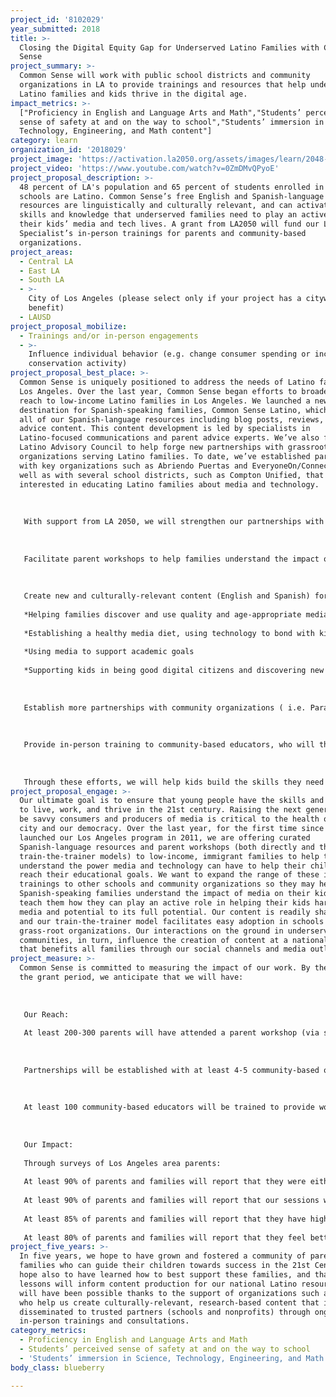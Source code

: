 ```yaml
---
project_id: '8102029'
year_submitted: 2018
title: >-
  Closing the Digital Equity Gap for Underserved Latino Families with Common
  Sense
project_summary: >-
  Common Sense will work with public school districts and community
  organizations in LA to provide trainings and resources that help underserved
  Latino families and kids thrive in the digital age.
impact_metrics: >-
  ["Proficiency in English and Language Arts and Math","Students’ perceived
  sense of safety at and on the way to school","Students’ immersion in Science,
  Technology, Engineering, and Math content"]
category: learn
organization_id: '2018029'
project_image: 'https://activation.la2050.org/assets/images/learn/2048-wide/common-sense.jpg'
project_video: 'https://www.youtube.com/watch?v=0ZmDMvQPyoE'
project_proposal_description: >-
  48 percent of LA's population and 65 percent of students enrolled in public
  schools are Latino. Common Sense’s free English and Spanish-language online
  resources are linguistically and culturally relevant, and can activate the
  skills and knowledge that underserved families need to play an active role in
  their kids’ media and tech lives. A grant from LA2050 will fund our Latino
  Specialist’s in-person trainings for parents and community-based
  organizations.
project_areas:
  - Central LA
  - East LA
  - South LA
  - >-
    City of Los Angeles (please select only if your project has a citywide
    benefit)
  - LAUSD
project_proposal_mobilize:
  - Trainings and/or in-person engagements
  - >-
    Influence individual behavior (e.g. change consumer spending or increase
    conservation activity)
project_proposal_best_place: >-
  Common Sense is uniquely positioned to address the needs of Latino families in
  Los Angeles. Over the last year, Common Sense began efforts to broaden our
  reach to low-income Latino families in Los Angeles. We launched a new
  destination for Spanish-speaking families, Common Sense Latino, which features
  all of our Spanish-language resources including blog posts, reviews, and
  advice content. This content development is led by specialists in
  Latino-focused communications and parent advice experts. We’ve also formed a
  Latino Advisory Council to help forge new partnerships with grassroots LA
  organizations serving Latino families. To date, we’ve established partnerships
  with key organizations such as Abriendo Puertas and EveryoneOn/ConnectHome, as
  well as with several school districts, such as Compton Unified, that are
  interested in educating Latino families about media and technology. 
   
   
   
   With support from LA 2050, we will strengthen our partnerships with these organizations as well as build relationships with additional nonprofits working with Latino families. These partnerships allow us to bring the content we are creating at the national level directly to parents locally. Specifically, we will engage in the following activities: 
   
   
   
   Facilitate parent workshops to help families understand the impact of media and how to best guide their kids - a unique opportunity for families who are not tech savvy to understand better the digital world, identify tools to support their kids goals, feel safe so they can learn. 
   
   
   
   Create new and culturally-relevant content (English and Spanish) for families, including tip sheets, recommended lists, and other parent-facing resources covering a wide range of topics including:
   
   *Helping families discover and use quality and age-appropriate media with their kids
   
   *Establishing a healthy media diet, using technology to bond with kids, and media that brings family together
   
   *Using media to support academic goals
   
   *Supporting kids in being good digital citizens and discovering new ways that technology can empower kids’ learning at home and in school
   
   
   
   Establish more partnerships with community organizations ( i.e. Para Los Ninos, First 5 LA) to disseminate our content with the families they serve.
   
   
   
   Provide in-person training to community-based educators, who will then provide workshops to families on media and technology issues
   
   
   
   Through these efforts, we will help kids build the skills they need to harness technology for learning and life - from using the internet safely and responsibly to using media and technology to optimize learning. Our award-winning Digital Citizenship program covers media balance and well being, digital footprint and identity, privacy and safety, relationships and communication, digital drama, cyberbullying and hate speech, and news and media literacy. This comprehensive work will be executed by a team of people in our LA office, supported by our national staff who are creating the programmatic resources.
project_proposal_engage: >-
  Our ultimate goal is to ensure that young people have the skills and knowledge
  to live, work, and thrive in the 21st century. Raising the next generation to
  be savvy consumers and producers of media is critical to the health of our
  city and our democracy. Over the last year, for the first time since we
  launched our Los Angeles program in 2011, we are offering curated
  Spanish-language resources and parent workshops (both directly and through a
  train-the-trainer models) to low-income, immigrant families to help them
  understand the power media and technology can have to help their children
  reach their educational goals. We want to expand the range of these in-person
  trainings to other schools and community organizations so they may help more
  Spanish-speaking families understand the impact of media on their kids and
  teach them how they can play an active role in helping their kids harness
  media and potential to its full potential. Our content is readily sharable,
  and our train-the-trainer model facilitates easy adoption in schools and
  grass-root organizations. Our interactions on the ground in underserved
  communities, in turn, influence the creation of content at a national level
  that benefits all families through our social channels and media outlets.
project_measure: >-
  Common Sense is committed to measuring the impact of our work. By the end of
  the grant period, we anticipate that we will have:
   
   
   
   Our Reach:
   
   At least 200-300 parents will have attended a parent workshop (via schools or community partners). These workshops offer a better understanding of the digital world, identify tools that support the educational goals of the family, and allow underserved parents to feel welcome in a safe environment for learning. 
   
   
   
   Partnerships will be established with at least 4-5 community-based organizations in LA who will disseminate Common Sense content.
   
   
   
   At least 100 community-based educators will be trained to provide workshops to families on media and technology issues. All participants in the train-the-trainer programs will receive recognition for being agents of changes in their community as a Common Sense Technology Champion.
   
    
   
   Our Impact:
   
   Through surveys of Los Angeles area parents:
   
   At least 90% of parents and families will report that they were either “very satisfied” or “satisfied” with Common Sense sessions 
   
   At least 90% of parents and families will report that our sessions were of “high quality” or “quality.” 
   
   At least 85% of parents and families will report that they have higher levels of confidence in helping guide their kids to be good digital citizens
   
   At least 80% of parents and families will report that they feel better educated on where they can go to access more information and support on digital tools to support learning at home
project_five_years: >-
  In five years, we hope to have grown and fostered a community of parents and
  families who can guide their children towards success in the 21st Century. We
  hope also to have learned how to best support these families, and that these
  lessons will inform content production for our national Latino resources. This
  will have been possible thanks to the support of organizations such as LA2050,
  who help us create culturally-relevant, research-based content that is
  disseminated to trusted partners (schools and nonprofits) through ongoing
  in-person trainings and consultations.
category_metrics:
  - Proficiency in English and Language Arts and Math
  - Students’ perceived sense of safety at and on the way to school
  - 'Students’ immersion in Science, Technology, Engineering, and Math content'
body_class: blueberry

---
```

